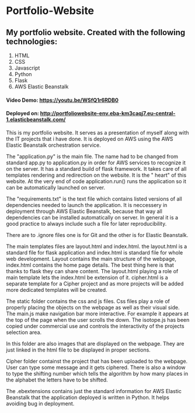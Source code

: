 # Portfolio-Website

## My portfolio website. Created with the following technologies:

1. HTML
2. CSS
3. Javascript
4. Python
5. Flask
6. AWS Elastic Beanstalk

#### Video Demo: https://youtu.be/WSfQ1r6RDB0
#### Deployed on: http://portfoliowebsite-env.eba-km3caqj7.eu-central-1.elasticbeanstalk.com/


This is my portfolio website. It serves as a presentation of myself along with the IT projects that i have done. It is deployed on AWS using the AWS Elastic Beanstalk orchestration service. 

The "application.py" is the main file. The name had to be changed from standard app.py to application.py in order for AWS services to recognize it on the server. It has a standard build of flask framework. It takes care of all templates rendering and redirection on the website. It is the "
heart" of this website. At the very end of code application.run() runs the application so it can be automatically launched on server.

The "requirements.txt" is the text file which contains listed versions of all dependencies needed to launch the application. It is neccessery in deployment through AWS Elastic Beanstalk, because that way all dependencies can be installed automatically on server. In general it is a good practice to always include such a file for later reproducibility. 

There are to .ignore files one is for Git and the other is for Elastic Beanstalk.

The main templates files are layout.html and index.html. the layout.html is a standard file for flask application and index.html is standard file for whole web development. Layout contains the main structure of the webpage, index.html contains the home page details. The best thing here is that thanks to flask they can share content. The layout.html playing a role of main template lets the index.html be extension of it.
cipher.html is a separate template for a Cipher project and as more projects will be added more dedicated templates will be created.

The static folder contains the css and js files. Css files play a role of properly placing the objects on the webpage as well as their visual side. The main.js make navigation bar more interactive. For example it appears at the top of the page when the user scrolls the down. The isotope.js has been copied under commercial use and controls the interactivity of the projects selection area. 

In this folder are also images that are displayed on the webpage. They are just linked in the html file to be displayed in proper sections.

Cipher folder containst the project that has been uploaded to the webpage. User can type some message and it gets ciphered. There is also a window to type the shifting number which tells the algorithm by how many places in the alphabet the letters have to be shifted.

The .ebextensions contains just the standard information for AWS Elastic Beanstalk that the application deployed is written in Python. It helps avoiding bug in deployment.